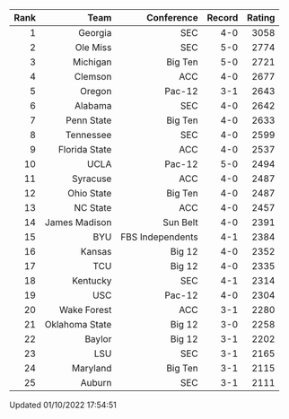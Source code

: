 | Rank  | Team                 | Conference           | Record   | Rating |
| ---:  | ---:                 | ---:                 | ---:     | ---:   |
| 1     | Georgia              | SEC                  | 4-0      | 3058   |
| 2     | Ole Miss             | SEC                  | 5-0      | 2774   |
| 3     | Michigan             | Big Ten              | 5-0      | 2721   |
| 4     | Clemson              | ACC                  | 4-0      | 2677   |
| 5     | Oregon               | Pac-12               | 3-1      | 2643   |
| 6     | Alabama              | SEC                  | 4-0      | 2642   |
| 7     | Penn State           | Big Ten              | 4-0      | 2633   |
| 8     | Tennessee            | SEC                  | 4-0      | 2599   |
| 9     | Florida State        | ACC                  | 4-0      | 2537   |
| 10    | UCLA                 | Pac-12               | 5-0      | 2494   |
| 11    | Syracuse             | ACC                  | 4-0      | 2487   |
| 12    | Ohio State           | Big Ten              | 4-0      | 2487   |
| 13    | NC State             | ACC                  | 4-0      | 2457   |
| 14    | James Madison        | Sun Belt             | 4-0      | 2391   |
| 15    | BYU                  | FBS Independents     | 4-1      | 2384   |
| 16    | Kansas               | Big 12               | 4-0      | 2352   |
| 17    | TCU                  | Big 12               | 4-0      | 2335   |
| 18    | Kentucky             | SEC                  | 4-1      | 2314   |
| 19    | USC                  | Pac-12               | 4-0      | 2304   |
| 20    | Wake Forest          | ACC                  | 3-1      | 2280   |
| 21    | Oklahoma State       | Big 12               | 3-0      | 2258   |
| 22    | Baylor               | Big 12               | 3-1      | 2202   |
| 23    | LSU                  | SEC                  | 3-1      | 2165   |
| 24    | Maryland             | Big Ten              | 3-1      | 2115   |
| 25    | Auburn               | SEC                  | 3-1      | 2111   |

Updated 01/10/2022 17:54:51
